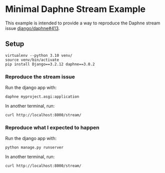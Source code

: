 # Minimal Daphne Stream Example

This example is intended to provide a way to reproduce the Daphne stream issue [django/daphne#413](https://github.com/django/daphne/issues/413).

## Setup

```
virtualenv --python 3.10 venv/
source venv/bin/activate
pip install Django==3.2.12 daphne==3.0.2
```

### Reproduce the stream issue

Run the django app with:
```
daphne myproject.asgi:application
```

In another terminal, run:
```
curl http://localhost:8000/stream/
```


### Reproduce what I expected to happen

Run the django app with:
```
python manage.py runserver
```

In another terminal, run:
```
curl http://localhost:8000/stream/
```